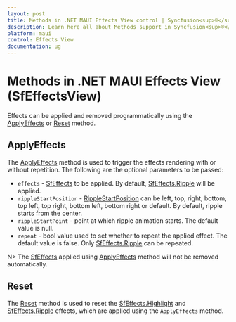 ```yaml
---
layout: post
title: Methods in .NET MAUI Effects View control | Syncfusion<sup>®</sup>
description: Learn here all about Methods support in Syncfusion<sup>®</sup> .NET MAUI Effects View (SfEffectsView) control and more.
platform: maui
control: Effects View
documentation: ug
---
```


# Methods in .NET MAUI Effects View (SfEffectsView)

Effects can be applied and removed programmatically using the [ApplyEffects](https://help.syncfusion.com/cr/maui/Syncfusion.Maui.Core.SfEffectsView.html#Syncfusion_Maui_Core_SfEffectsView_ApplyEffects_Syncfusion_Maui_Core_SfEffects_Syncfusion_Maui_Core_RippleStartPosition_System_Nullable_System_Drawing_Point__System_Boolean_) or [Reset](https://help.syncfusion.com/cr/maui/Syncfusion.Maui.Core.SfEffectsView.html#Syncfusion_Maui_Core_SfEffectsView_Reset) method.

## ApplyEffects

The [ApplyEffects](https://help.syncfusion.com/cr/maui/Syncfusion.Maui.Core.SfEffectsView.html#Syncfusion_Maui_Core_SfEffectsView_ApplyEffects_Syncfusion_Maui_Core_SfEffects_Syncfusion_Maui_Core_RippleStartPosition_System_Nullable_System_Drawing_Point__System_Boolean_) method is used to trigger the effects rendering with or without repetition. The following are the optional parameters to be passed:

* `effects` - [SfEffects](https://help.syncfusion.com/cr/maui/Syncfusion.Maui.Core.SfEffects.html) to be applied. By default, [SfEffects.Ripple](https://help.syncfusion.com/cr/maui/Syncfusion.Maui.Core.SfEffects.html#Syncfusion_Maui_Core_SfEffects_Ripple) will be applied.
* `rippleStartPosition` - [RippleStartPosition](https://help.syncfusion.com/cr/maui/Syncfusion.Maui.Core.RippleStartPosition.html) can be left, top, right, bottom, top left, top right, bottom left, bottom right or default. By default, ripple starts from the center.
* `rippleStartPoint` - point at which ripple animation starts. The default value is null.
* `repeat` - bool value used to set whether to repeat the applied effect. The default value is false. Only [SfEffects.Ripple](https://help.syncfusion.com/cr/maui/Syncfusion.Maui.Core.SfEffects.html#Syncfusion_Maui_Core_SfEffects_Ripple) can be repeated.

N> The [SfEffects](https://help.syncfusion.com/cr/maui/Syncfusion.Maui.Core.SfEffects.html) applied using [ApplyEffects](https://help.syncfusion.com/cr/maui/Syncfusion.Maui.Core.SfEffectsView.html#Syncfusion_Maui_Core_SfEffectsView_ApplyEffects_Syncfusion_Maui_Core_SfEffects_Syncfusion_Maui_Core_RippleStartPosition_System_Nullable_System_Drawing_Point__System_Boolean_) method will not be removed automatically.

## Reset

The [Reset](https://help.syncfusion.com/cr/maui/Syncfusion.Maui.Core.SfEffectsView.html#Syncfusion_Maui_Core_SfEffectsView_Reset) method is used to reset the [SfEffects.Highlight](https://help.syncfusion.com/cr/maui/Syncfusion.Maui.Core.SfEffects.html#Syncfusion_Maui_Core_SfEffects_Highlight) and [SfEffects.Ripple](https://help.syncfusion.com/cr/maui/Syncfusion.Maui.Core.SfEffects.html#Syncfusion_Maui_Core_SfEffects_Ripple) effects, which are applied using the `ApplyEffects` method.
